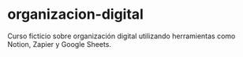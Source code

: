 # organizacion-digital
Curso ficticio sobre organización digital utilizando herramientas como Notion, Zapier y Google Sheets.
